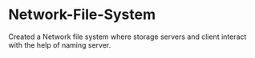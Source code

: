 # Network-File-System
Created a Network file system where storage servers and client interact with the help of naming server. 
